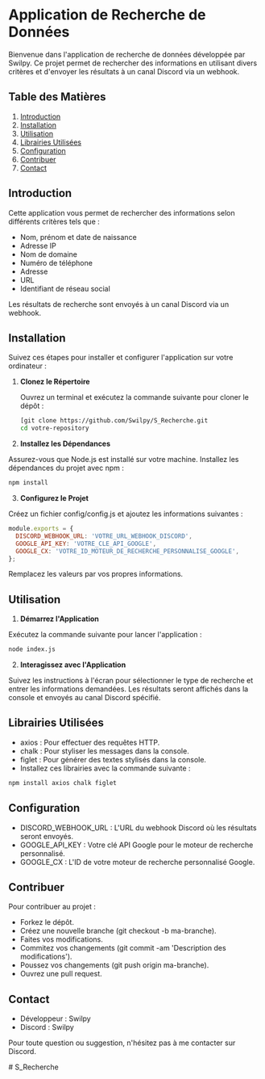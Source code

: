 # Application de Recherche de Données

Bienvenue dans l'application de recherche de données développée par Swilpy. Ce projet permet de rechercher des informations en utilisant divers critères et d'envoyer les résultats à un canal Discord via un webhook.

## Table des Matières

1. [Introduction](#introduction)
2. [Installation](#installation)
3. [Utilisation](#utilisation)
4. [Librairies Utilisées](#librairies-utilisées)
5. [Configuration](#configuration)
6. [Contribuer](#contribuer)
7. [Contact](#contact)

## Introduction

Cette application vous permet de rechercher des informations selon différents critères tels que :

- Nom, prénom et date de naissance
- Adresse IP
- Nom de domaine
- Numéro de téléphone
- Adresse
- URL
- Identifiant de réseau social

Les résultats de recherche sont envoyés à un canal Discord via un webhook.

## Installation

Suivez ces étapes pour installer et configurer l'application sur votre ordinateur :

1. **Clonez le Répertoire**

   Ouvrez un terminal et exécutez la commande suivante pour cloner le dépôt :

   ```bash
   [git clone https://github.com/Swilpy/S_Recherche.git
   cd votre-repository
   ```


2. **Installez les Dépendances**

Assurez-vous que Node.js est installé sur votre machine. Installez les dépendances du projet avec npm :

```bash 
npm install
```

3. **Configurez le Projet**

Créez un fichier config/config.js et ajoutez les informations suivantes :

```js
module.exports = {
  DISCORD_WEBHOOK_URL: 'VOTRE_URL_WEBHOOK_DISCORD',
  GOOGLE_API_KEY: 'VOTRE_CLE_API_GOOGLE',
  GOOGLE_CX: 'VOTRE_ID_MOTEUR_DE_RECHERCHE_PERSONNALISE_GOOGLE',
};
```

Remplacez les valeurs par vos propres informations.

## Utilisation

1. **Démarrez l'Application**

Exécutez la commande suivante pour lancer l'application :

```bash
node index.js
```

2. **Interagissez avec l'Application**

Suivez les instructions à l'écran pour sélectionner le type de recherche et entrer les informations demandées. Les résultats seront affichés dans la console et envoyés au canal Discord spécifié.

## Librairies Utilisées
- axios : Pour effectuer des requêtes HTTP.
- chalk : Pour styliser les messages dans la console.
- figlet : Pour générer des textes stylisés dans la console.
- Installez ces librairies avec la commande suivante :

```bash
npm install axios chalk figlet
```

## Configuration

- DISCORD_WEBHOOK_URL : L'URL du webhook Discord où les résultats seront envoyés.
- GOOGLE_API_KEY : Votre clé API Google pour le moteur de recherche personnalisé.
- GOOGLE_CX : L'ID de votre moteur de recherche personnalisé Google.

## Contribuer
Pour contribuer au projet :

- Forkez le dépôt.
- Créez une nouvelle branche (git checkout -b ma-branche).
- Faites vos modifications.
- Commitez vos changements (git commit -am 'Description des modifications').
- Poussez vos changements (git push origin ma-branche).
- Ouvrez une pull request.

## Contact
- Développeur : Swilpy
- Discord : Swilpy

Pour toute question ou suggestion, n'hésitez pas à me contacter sur Discord.


#   S _ R e c h e r c h e 
 
 
